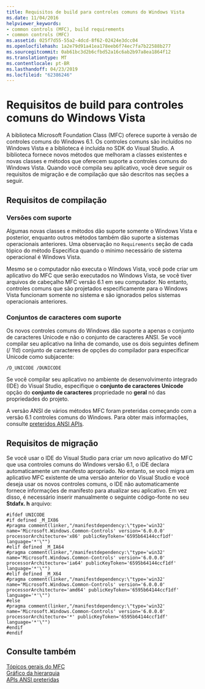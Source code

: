 ```yaml
---
title: Requisitos de build para controles comuns do Windows Vista
ms.date: 11/04/2016
helpviewer_keywords:
- common controls (MFC), build requirements
- common controls (MFC)
ms.assetid: 025f7d55-55a2-4dcd-8f62-02424e3dcc04
ms.openlocfilehash: 1a2e79d91a41ea178eeb6f74ec7fa7b22588b277
ms.sourcegitcommit: 0ab61bc3d2b6cfbd52a16c6ab2b97a8ea1864f12
ms.translationtype: MT
ms.contentlocale: pt-BR
ms.lasthandoff: 04/23/2019
ms.locfileid: "62386246"
---
```

# <a name="build-requirements-for-windows-vista-common-controls"></a>Requisitos de build para controles comuns do Windows Vista

A biblioteca Microsoft Foundation Class (MFC) oferece suporte à versão de controles comuns do Windows 6.1. Os controles comuns são incluídos no Windows Vista e a biblioteca é incluída no SDK do Visual Studio. A biblioteca fornece novos métodos que melhoram a classes existentes e novas classes e métodos que oferecem suporte a controles comuns do Windows Vista. Quando você compila seu aplicativo, você deve seguir os requisitos de migração e de compilação que são descritos nas seções a seguir.

## <a name="compilation-requirements"></a>Requisitos de compilação

### <a name="supported-versions"></a>Versões com suporte

Algumas novas classes e métodos dão suporte somente o Windows Vista e posterior, enquanto outros métodos também dão suporte a sistemas operacionais anteriores. Uma observação no `Requirements` seção de cada tópico do método Especifica quando o mínimo necessário de sistema operacional é Windows Vista.

Mesmo se o computador não executa o Windows Vista, você pode criar um aplicativo do MFC que serão executados no Windows Vista, se você tiver arquivos de cabeçalho MFC versão 6.1 em seu computador. No entanto, controles comuns que são projetados especificamente para o Windows Vista funcionam somente no sistema e são ignorados pelos sistemas operacionais anteriores.

### <a name="supported-character-sets"></a>Conjuntos de caracteres com suporte

Os novos controles comuns do Windows dão suporte a apenas o conjunto de caracteres Unicode e não o conjunto de caracteres ANSI. Se você compilar seu aplicativo na linha de comando, use os dois seguintes definem (/ 1!d) conjunto de caracteres de opções do compilador para especificar Unicode como subjacente:

```
/D_UNICODE /DUNICODE
```

Se você compilar seu aplicativo no ambiente de desenvolvimento integrado (IDE) do Visual Studio, especifique o **conjunto de caracteres Unicode** opção do **conjunto de caracteres** propriedade no **geral**  nó das propriedades do projeto.

A versão ANSI de vários métodos MFC foram preteridas começando com a versão 6.1 controles comuns do Windows. Para obter mais informações, consulte [preteridos ANSI APIs](../mfc/deprecated-ansi-apis.md).

## <a name="migration-requirements"></a>Requisitos de migração

Se você usar o IDE do Visual Studio para criar um novo aplicativo do MFC que usa controles comuns do Windows versão 6.1, o IDE declara automaticamente um manifesto apropriado. No entanto, se você migra um aplicativo MFC existente de uma versão anterior do Visual Studio e você deseja usar os novos controles comuns, o IDE não automaticamente fornece informações de manifesto para atualizar seu aplicativo. Em vez disso, é necessário inserir manualmente o seguinte código-fonte no seu **Stdafx. h** arquivo:

```
#ifdef UNICODE
#if defined _M_IX86
#pragma comment(linker,"/manifestdependency:\"type='win32' name='Microsoft.Windows.Common-Controls' version='6.0.0.0' processorArchitecture='x86' publicKeyToken='6595b64144ccf1df' language='*'\"")
#elif defined _M_IA64
#pragma comment(linker,"/manifestdependency:\"type='win32' name='Microsoft.Windows.Common-Controls' version='6.0.0.0' processorArchitecture='ia64' publicKeyToken='6595b64144ccf1df' language='*'\"")
#elif defined _M_X64
#pragma comment(linker,"/manifestdependency:\"type='win32' name='Microsoft.Windows.Common-Controls' version='6.0.0.0' processorArchitecture='amd64' publicKeyToken='6595b64144ccf1df' language='*'\"")
#else
#pragma comment(linker,"/manifestdependency:\"type='win32' name='Microsoft.Windows.Common-Controls' version='6.0.0.0' processorArchitecture='*' publicKeyToken='6595b64144ccf1df' language='*'\"")
#endif
#endif
```

## <a name="see-also"></a>Consulte também

[Tópicos gerais do MFC](../mfc/general-mfc-topics.md)<br/>
[Gráfico da hierarquia](../mfc/hierarchy-chart.md)<br/>
[APIs ANSI preteridas](../mfc/deprecated-ansi-apis.md)
